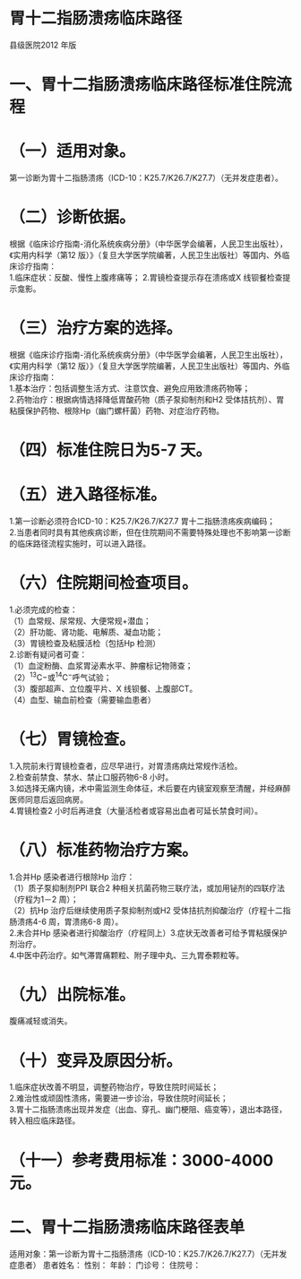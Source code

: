 # 胃十二指肠溃疡临床路径  
县级医院2012 年版  
# 一、胃十二指肠溃疡临床路径标准住院流程  
# （一）适用对象。  
第一诊断为胃十二指肠溃疡（ICD-10：K25.7/K26.7/K27.7）（无并发症患者）。  
# （二）诊断依据。  
根据《临床诊疗指南-消化系统疾病分册》（中华医学会编著，人民卫生出版社），《实用内科学（第12 版）》（复旦大学医学院编著，人民卫生出版社）等国内、外临床诊疗指南：  
1.临床症状：反酸、慢性上腹疼痛等； 2.胃镜检查提示存在溃疡或X 线钡餐检查提示龛影。  
# （三）治疗方案的选择。  
根据《临床诊疗指南-消化系统疾病分册》（中华医学会编著，人民卫生出版社），《实用内科学（第12 版）》（复旦大学医学院编著，人民卫生出版社）等国内、外临床诊疗指南：  
1.基本治疗：包括调整生活方式、注意饮食、避免应用致溃疡药物等；  
2.药物治疗：根据病情选择降低胃酸药物（质子泵抑制剂和H2 受体拮抗剂）、胃粘膜保护药物、根除Hp（幽门螺杆菌）药物、对症治疗药物。  
# （四）标准住院日为5-7 天。  
# （五）进入路径标准。  
1.第一诊断必须符合ICD-10：K25.7/K26.7/K27.7 胃十二指肠溃疡疾病编码；  
2.当患者同时具有其他疾病诊断，但在住院期间不需要特殊处理也不影响第一诊断的临床路径流程实施时，可以进入路径。  
# （六）住院期间检查项目。  
1.必须完成的检查：  
（1）血常规、尿常规、大便常规+潜血；  
（2）肝功能、肾功能、电解质、凝血功能；  
（3）胃镜检查及粘膜活检（包括Hp 检测）  
2.诊断有疑问者可查：  
（1）血淀粉酶、血浆胃泌素水平、肿瘤标记物筛查；  
（2）$^{13}\mathrm{C}-$或$\mathrm{^{14}C^{-}}$呼气试验；  
（3）腹部超声、立位腹平片、X 线钡餐、上腹部CT。  
（4）血型、输血前检查（需要输血患者）  
# （七）胃镜检查。  
1.入院前未行胃镜检查者，应尽早进行，对胃溃疡病灶常规作活检。  
2.检查前禁食、禁水、禁止口服药物6-8 小时。  
3.如选择无痛内镜，术中需监测生命体征，术后要在内镜室观察至清醒，并经麻醉医师同意后返回病房。  
4.胃镜检查2 小时后再进食（大量活检者或容易出血者可延长禁食时间）。  
# （八）标准药物治疗方案。  
1.合并Hp 感染者进行根除Hp 治疗：  
（1）质子泵抑制剂PPI 联合2 种相关抗菌药物三联疗法，或加用铋剂的四联疗法（疗程为1－2 周）；  
（2）抗Hp 治疗后继续使用质子泵抑制剂或H2 受体拮抗剂抑酸治疗（疗程十二指肠溃疡4-6 周，胃溃疡6-8 周）。  
2.未合并Hp 感染者进行抑酸治疗（疗程同上）3.症状无改善者可给予胃粘膜保护剂治疗。  
4.中医中药治疗。如气滞胃痛颗粒、附子理中丸、三九胃泰颗粒等。  
# （九）出院标准。  
腹痛减轻或消失。  
# （十）变异及原因分析。  
1.临床症状改善不明显，调整药物治疗，导致住院时间延长；  
2.难治性或顽固性溃疡，需要进一步诊治，导致住院时间延长；  
3.胃十二指肠溃疡出现并发症（出血、穿孔、幽门梗阻、癌变等），退出本路径，转入相应临床路径。  
# （十一）参考费用标准：3000-4000 元。  
# 二、胃十二指肠溃疡临床路径表单  
适用对象：第一诊断为胃十二指肠溃疡（ICD-10：K25.7/K26.7/K27.7）（无并发症患者） 患者姓名：          性别：      年龄：       门诊号：         住院号：  
